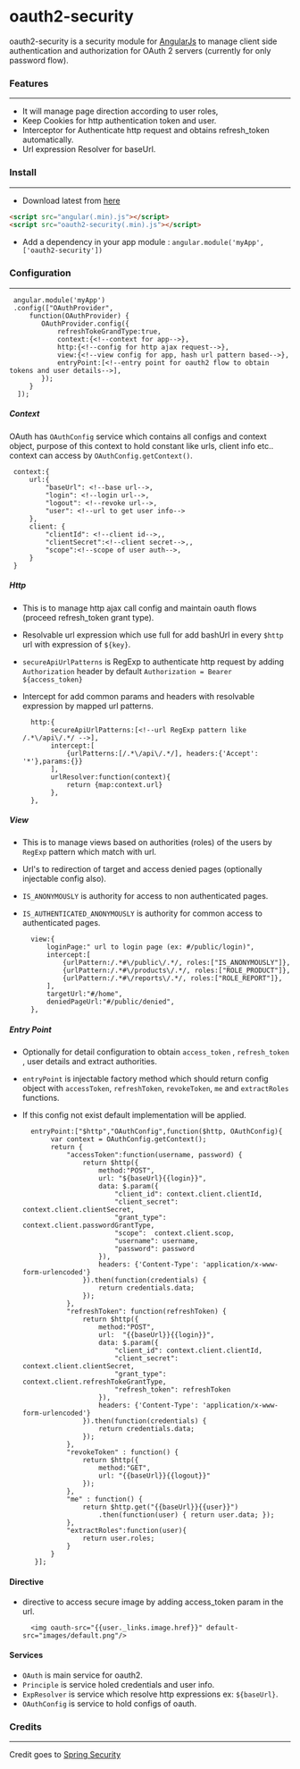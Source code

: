 oauth2-security
============================
 oauth2-security is a security module for [AngularJs](http://angularjs.org/) to manage client side authentication and authorization for OAuth 2 servers (currently for only password flow). 
 
### Features
-------------
  - It will manage page direction according to user roles,
  - Keep Cookies for http authentication token and user.
  - Interceptor for Authenticate http request and obtains refresh_token automatically.
  - Url expression Resolver for baseUrl.
  
### Install
--------------
* Download latest from [here](https://github.com/naveenewm/oauth2-security/releases/latest)

```html
<script src="angular(.min).js"></script>
<script src="oauth2-security(.min).js"></script>
```
 
* Add a dependency in your app module : `angular.module('myApp', ['oauth2-security'])`

  
### Configuration
------------------
     angular.module('myApp')
     .config(["OAuthProvider", 
         function(OAuthProvider) {
            OAuthProvider.config({
                refreshTokeGrandType:true,
                context:{<!--context for app-->},
                http:{<!--config for http ajax request-->},
                view:{<!--view config for app, hash url pattern based-->},
                entryPoint:[<!--entry point for oauth2 flow to obtain tokens and user details-->],
            });
         }
      ]);
      
##### Context

OAuth has `OAuthConfig` service which contains all configs and context object, purpose of this context to hold constant like urls, client info etc.. context can access by `OAuthConfig.getContext()`.

     context:{
         url:{
             "baseUrl": <!--base url-->,
             "login": <!--login url-->,
             "logout": <!--revoke url-->,
             "user": <!--url to get user info-->
         },
         client: {
             "clientId": <!--client id-->,,
             "clientSecret":<!--client secret-->,,
             "scope":<!--scope of user auth-->,
         }
     }
     
##### Http

* This is to manage http ajax call config and maintain oauth flows (proceed refresh_token grant type).
* Resolvable url expression which use full for add bashUrl in every `$http` url with expression of `${key}`.
* `secureApiUrlPatterns` is RegExp to authenticate http request by adding `Authorization` header by default `Authorization = Bearer ${access_token}`
* Intercept for add common params and headers with resolvable expression by mapped url patterns.


        http:{
             secureApiUrlPatterns:[<!--url RegExp pattern like /.*\/api\/.*/ -->],
             intercept:[
                 {urlPatterns:[/.*\/api\/.*/], headers:{'Accept': '*'},params:{}}
             ],
             urlResolver:function(context){
                 return {map:context.url}
             },
        },
        
##### View

* This is to manage views based on authorities (roles) of the users by `RegExp` pattern which match with url.
* Url's to redirection of target and access denied pages (optionally injectable config also).
* `IS_ANONYMOUSLY` is authority for access to non authenticated pages.
* `IS_AUTHENTICATED_ANONYMOUSLY` is authority for common access to authenticated pages.


        view:{
            loginPage:" url to login page (ex: #/public/login)",
            intercept:[
                {urlPattern:/.*#\/public\/.*/, roles:["IS_ANONYMOUSLY"]},
                {urlPattern:/.*#\/products\/.*/, roles:["ROLE_PRODUCT"]},
                {urlPattern:/.*#\/reports\/.*/, roles:["ROLE_REPORT"]},
            ],
            targetUrl:"#/home",
            deniedPageUrl:"#/public/denied",
        },
        
##### Entry Point

* Optionally for detail configuration to obtain `access_token` , `refresh_token` , user details and extract authorities.
* `entryPoint` is injectable factory method which should return config object with `accessToken`, `refreshToken`, `revokeToken`, `me` and `extractRoles` functions.
* If this config not exist default implementation will be applied.

        entryPoint:["$http","OAuthConfig",function($http, OAuthConfig){
             var context = OAuthConfig.getContext();
             return {
                 "accessToken":function(username, password) {
                     return $http({
                         method:"POST",
                         url: "${baseUrl}{{login}}",
                         data: $.param({
                             "client_id": context.client.clientId,
                             "client_secret": context.client.clientSecret,
                             "grant_type": context.client.passwordGrantType,
                             "scope":  context.client.scop,
                             "username": username,
                             "password": password
                         }),
                         headers: {'Content-Type': 'application/x-www-form-urlencoded'}
                     }).then(function(credentials) {
                         return credentials.data;
                     });
                 },
                 "refreshToken": function(refreshToken) {
                     return $http({
                         method:"POST",
                         url:  "{{baseUrl}}{{login}}",
                         data: $.param({
                             "client_id": context.client.clientId,
                             "client_secret": context.client.clientSecret,
                             "grant_type": context.client.refreshTokeGrantType,
                             "refresh_token": refreshToken
                         }),
                         headers: {'Content-Type': 'application/x-www-form-urlencoded'}
                     }).then(function(credentials) {
                         return credentials.data;
                     });
                 },
                 "revokeToken" : function() {
                     return $http({
                         method:"GET",
                         url: "{{baseUrl}}{{logout}}"
                     });
                 },
                 "me" : function() {
                     return $http.get("{{baseUrl}}{{user}}")
                         .then(function(user) { return user.data; });
                 },
                 "extractRoles":function(user){
                     return user.roles;
                 }
             }
         }];
         
#### Directive 

* directive to access secure image by adding access_token param in the url. 

        <img oauth-src="{{user._links.image.href}}" default-src="images/default.png"/>
        
#### Services

* `OAuth` is main service for oauth2.
* `Principle` is service holed credentials and user info.
* `ExpResolver` is service which resolve http expressions ex: `${baseUrl}`.
* `OAuthConfig` is service to hold configs of oauth.

### Credits
------------

Credit goes to [Spring Security](http://projects.spring.io/spring-security)
